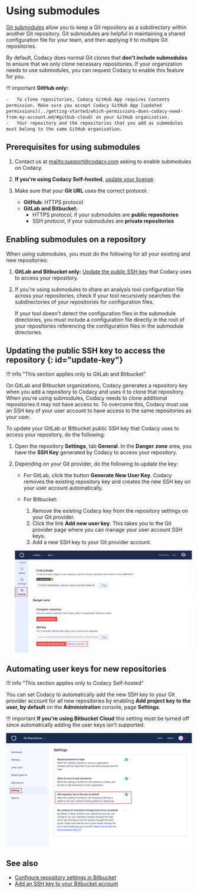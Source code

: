 # Using submodules

[Git submodules](https://git-scm.com/book/en/v2/Git-Tools-Submodules) allow you to keep a Git repository as a subdirectory within another Git repository. Git submodules are helpful in maintaining a shared configuration file for your team, and then applying it to multiple Git repositories.

By default, Codacy does normal Git clones that **don't include submodules** to ensure that we only clone necessary repositories. If your organization needs to use submodules, you can request Codacy to enable this feature for you.

!!! important
    **GitHub only:**

    -   To clone repositories, Codacy GitHub App requires Contents permission. Make sure you accept Codacy GitHub App [updated permissions](../getting-started/which-permissions-does-codacy-need-from-my-account.md/#github-cloud) on your GitHub organization.
    -   Your repository and the repositories that you add as submodules must belong to the same GitHub organization.

## Prerequisites for using submodules

1.  Contact us at <mailto:support@codacy.com> asking to enable submodules on Codacy.

1.  **If you're using Codacy Self-hosted**, [update your license](../chart/maintenance/license.md).

1.  Make sure that your **Git URL** uses the correct protocol:
    -   **GitHub:** HTTPS protocol
    -   **GitLab and Bitbucket:**
        -   HTTPS protocol, if your submodules are **public repositories**
        -   SSH protocol, if your submodules are **private repositories**

## Enabling submodules on a repository

When using submodules, you must do the following for all your existing and new repositories:

1.  **GitLab and Bitbucket only:** [Update the public SSH key](#update-key) that Codacy uses to access your repository.

1.  If you're using submodules to share an analysis tool configuration file across your repositories, check if your tool recursively searches the subdirectories of your repositories for configuration files.

    If your tool doesn't detect the configuration files in the submodule directories, you must include a configuration file directly in the root of your repositories referencing the configuration files in the submodule directories.

## Updating the public SSH key to access the repository {: id="update-key"}

!!! info "This section applies only to GitLab and Bitbucket"

On GitLab and Bitbucket organizations, Codacy generates a repository key when you add a repository to Codacy and uses it to clone that repository. When you're using submodules, Codacy needs to clone additional repositories it may not have access to. To overcome this, Codacy must use an SSH key of your user account to have access to the same repositories as your user.

To update your GitLab or Bitbucket public SSH key that Codacy uses to access your repository, do the following:

1.  Open the repository **Settings**, tab **General**. In the **Danger zone** area, you have the **SSH Key** generated by Codacy to access your repository.

1.  Depending on your Git provider, do the following to update the key:

    -   For GitLab, click the button **Generate New User Key**. Codacy removes the existing repository key and creates the new SSH key on your user account automatically.

    -   For Bitbucket:
        1.  Remove the existing Codacy key from the repository settings on your Git provider.
        1.  Click the link **Add new user key**. This takes you to the Git provider page where you can manage your user account SSH keys.
        1.  Add a new SSH key to your Git provider account.

    ![Generate new user key](images/using-submodules-generate-new-user-key.png)

## Automating user keys for new repositories

!!! info "This section applies only to Codacy Self-hosted"

You can set Codacy to automatically add the new SSH key to your Git provider account for all new repositories by enabling **Add project key to the user, by default** on the **Administration** console, page **Settings**.

!!! important
    **If you're using Bitbucket Cloud** this setting must be turned off since automatically adding the user keys isn't supported.

![Add project key to the user by default](images/using-submodules-default-add-user-key.png)

## See also

-   [Configure repository settings in Bitbucket](https://support.atlassian.com/bitbucket-cloud/docs/configure-repository-settings/)
-   [Add an SSH key to your Bitbucket account](https://support.atlassian.com/bitbucket-cloud/docs/configure-ssh-and-two-step-verification/)
